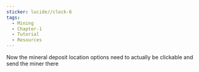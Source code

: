 ```yaml
---
sticker: lucide//clock-6
tags:
  - Mining
  - Chapter-1
  - Tutorial
  - Resources
---
```

Now the mineral deposit location options need to actually be clickable and send the miner there